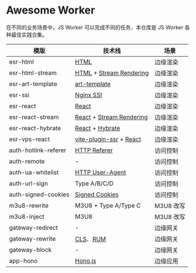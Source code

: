 # Awesome Worker

在不同的业务场景中，JS Worker 可以完成不同的任务，本仓库是 JS Worker 各种最佳实践合集。

| 模版                 | 技术栈                                                       | 场景      |
| -------------------- | ------------------------------------------------------------ | --------- |
| esr-html             | [HTML](https://developer.mozilla.org/en-US/docs/Web/HTML)    | 边缘渲染  |
| esr-html-stream      | [HTML](https://developer.mozilla.org/en-US/docs/Web/HTML) + [Stream Rendering](https://javascriptpatterns.vercel.app/patterns/rendering-patterns/streaming-ssr) | 边缘渲染  |
| esr-art-template     | [art-template](https://aui.github.io/art-template/)          | 边缘渲染  |
| esr-ssi              | [Nginx SSI](http://nginx.org/en/docs/http/ngx_http_ssi_module.html) | 边缘渲染  |
| esr-react            | [React](https://react.dev/)                                  | 边缘渲染  |
| esr-react-stream     | [React](https://react.dev/) + [Stream Rendering](https://javascriptpatterns.vercel.app/patterns/rendering-patterns/streaming-ssr) | 边缘渲染  |
| esr-react-hybrate    | [React](https://react.dev/) + [Hybrate](https://react.dev/reference/react-dom/client/hydrateRoot) | 边缘渲染  |
| esr-vps-react        | [vite-plugin-ssr](https://vite-plugin-ssr.com/) + [React](https://react.dev/) | 边缘渲染  |
| auth-hotlink-referer | [HTTP Referer](https://developer.mozilla.org/en-US/docs/Web/HTTP/Headers/Referer) | 访问控制  |
| auth-remote          | -                                                            | 访问控制  |
| auth-ua-whitelist    | [HTTP User-Agent](https://developer.mozilla.org/en-US/docs/Web/HTTP/Headers/User-Agent) | 访问控制  |
| auth-url-sign        | Type A/B/C/D                                                 | 访问控制  |
| auth-signed-cookies  | [Signed Cookies](https://docs.aws.amazon.com/zh_cn/AmazonCloudFront/latest/DeveloperGuide/private-content-signed-cookies.html) | 访问控制  |
| m3u8-rewrite         | M3U8 + Type A/Type C                                         | M3U8 改写 |
| m3u8-inject          | M3U8                                                         | M3U8 改写 |
| gateway-redirect     | -                                                            | 边缘网关  |
| gateway-rewrite      | [CLS](https://cloud.tencent.com/document/product/614)、[RUM](https://cloud.tencent.com/product/rum) | 边缘网关  |
| gateway-block        | -                                                            | 边缘网关  |
| app-hono             | [Hono.js](https://hono.dev/)                                 | 边缘应用  |


